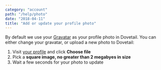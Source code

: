 ```yaml
---
category: "account"
path: "/help/photo"
date: "2018-04-11"
title: "Add or update your profile photo"
---
```


By default we use your [Gravatar](https://en.gravatar.com/) as your profile photo in Dovetail. You can either change your gravatar, or upload a new photo to Dovetail:

1.  Visit [your profile]() and click **Choose file**
1.  Pick a **square image, no greater than 2 megabyes in size**
1.  Wait a few seconds for your photo to update
